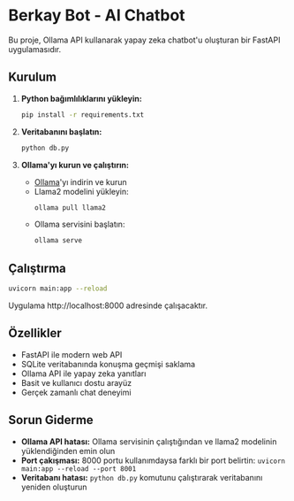 # Berkay Bot - AI Chatbot

Bu proje, Ollama API kullanarak yapay zeka chatbot'u oluşturan bir FastAPI uygulamasıdır.

## Kurulum

1. **Python bağımlılıklarını yükleyin:**
   ```bash
   pip install -r requirements.txt
   ```

2. **Veritabanını başlatın:**
   ```bash
   python db.py
   ```

3. **Ollama'yı kurun ve çalıştırın:**
   - [Ollama](https://ollama.ai/)'yı indirin ve kurun
   - Llama2 modelini yükleyin:
     ```bash
     ollama pull llama2
     ```
   - Ollama servisini başlatın:
     ```bash
     ollama serve
     ```

## Çalıştırma

```bash
uvicorn main:app --reload
```

Uygulama http://localhost:8000 adresinde çalışacaktır.

## Özellikler

- FastAPI ile modern web API
- SQLite veritabanında konuşma geçmişi saklama
- Ollama API ile yapay zeka yanıtları
- Basit ve kullanıcı dostu arayüz
- Gerçek zamanlı chat deneyimi

## Sorun Giderme

- **Ollama API hatası:** Ollama servisinin çalıştığından ve llama2 modelinin yüklendiğinden emin olun
- **Port çakışması:** 8000 portu kullanımdaysa farklı bir port belirtin: `uvicorn main:app --reload --port 8001`
- **Veritabanı hatası:** `python db.py` komutunu çalıştırarak veritabanını yeniden oluşturun 